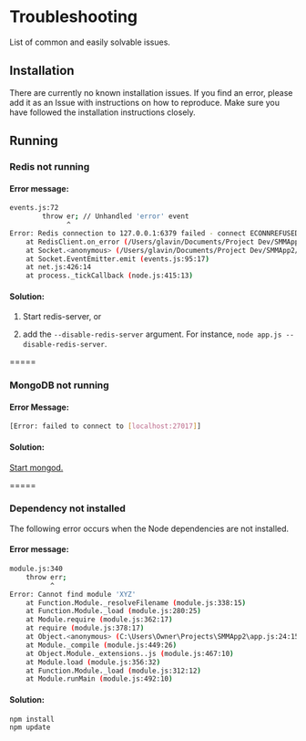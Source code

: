 # Troubleshooting

List of common and easily solvable issues.

## Installation
There are currently no known installation issues. 
If you find an error, please add it as an Issue with instructions on how to reproduce. 
Make sure you have followed the installation instructions closely.

## Running

### Redis not running

#### Error message:

```bash
events.js:72
        throw er; // Unhandled 'error' event
              ^
Error: Redis connection to 127.0.0.1:6379 failed - connect ECONNREFUSED
    at RedisClient.on_error (/Users/glavin/Documents/Project Dev/SMMApp2/node_modules/socket.io/node_modules/redis/index.js:149:24)
    at Socket.<anonymous> (/Users/glavin/Documents/Project Dev/SMMApp2/node_modules/socket.io/node_modules/redis/index.js:83:14)
    at Socket.EventEmitter.emit (events.js:95:17)
    at net.js:426:14
    at process._tickCallback (node.js:415:13)
```

#### Solution:

1) Start redis-server, or

2) add the `--disable-redis-server` argument.
For instance, `node app.js --disable-redis-server`.

=====

### MongoDB not running

#### Error Message:
```bash
[Error: failed to connect to [localhost:27017]]
```

#### Solution:
[Start mongod.](http://docs.mongodb.org/manual/tutorial/manage-mongodb-processes/#start-mongod)

=====

### Dependency not installed
The following error occurs when the Node dependencies are not installed.

#### Error message: 

```bash
module.js:340
    throw err;
          ^
Error: Cannot find module 'XYZ'
    at Function.Module._resolveFilename (module.js:338:15)
    at Function.Module._load (module.js:280:25)
    at Module.require (module.js:362:17)
    at require (module.js:378:17)
    at Object.<anonymous> (C:\Users\Owner\Projects\SMMApp2\app.js:24:15)
    at Module._compile (module.js:449:26)
    at Object.Module._extensions..js (module.js:467:10)
    at Module.load (module.js:356:32)
    at Function.Module._load (module.js:312:12)
    at Module.runMain (module.js:492:10)
```

#### Solution:

```bash
npm install
npm update
```

